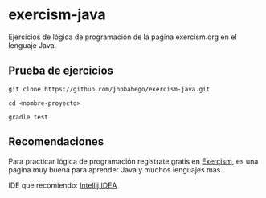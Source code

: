 # exercism-java
Ejercicios de lógica de programación de la pagina exercism.org en el lenguaje Java.

## Prueba de ejercicios
```
git clone https://github.com/jhobahego/exercism-java.git

cd <nombre-proyecto>

gradle test
```

## Recomendaciones
Para practicar lógica de programación registrate gratis en [Exercism](https://exercism.org), es una pagina muy buena para aprender Java y muchos lenguajes mas.

IDE que recomiendo: [Intellij IDEA](https://www.jetbrains.com/idea/download/?section=windows)
